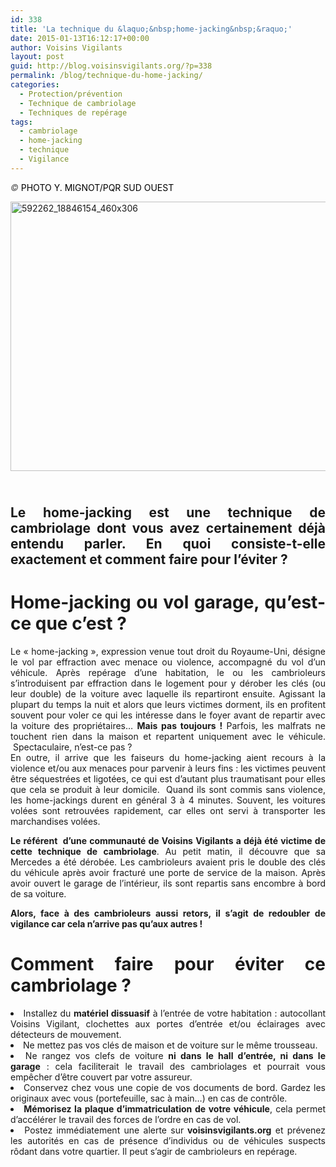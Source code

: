 ```yaml
---
id: 338
title: 'La technique du &laquo;&nbsp;home-jacking&nbsp;&raquo;'
date: 2015-01-13T16:12:17+00:00
author: Voisins Vigilants
layout: post
guid: http://blog.voisinsvigilants.org/?p=338
permalink: /blog/technique-du-home-jacking/
categories:
  - Protection/prévention
  - Technique de cambriolage
  - Techniques de repérage
tags:
  - cambriolage
  - home-jacking
  - technique
  - Vigilance
---
```

<em style="font-style: italic; color: #555555;">© </em><span style="color: #000000;">PHOTO Y. MIGNOT/PQR SUD OUEST</span>

[<img class="wp-image-342 aligncenter" src="http://blog.voisinsvigilants.org/wp-content/uploads/2015/01/592262_18846154_460x306.jpg" alt="592262_18846154_460x306" width="648" height="431" />](http://blog.voisinsvigilants.org/wp-content/uploads/2015/01/592262_18846154_460x306.jpg)

<h2 style="text-align: justify;">
  <a href="http://blog.voisinsvigilants.org/wp-content/uploads/2015/01/592262_18846154_460x306.jpg"><br /> </a><strong>Le home-jacking est une technique de cambriolage dont vous avez certainement déjà entendu parler. En quoi consiste-t-elle exactement et comment faire pour l&rsquo;éviter ?</strong>
</h2>

<h1 style="text-align: justify;">
  <strong>Home-jacking ou vol garage, qu&rsquo;est-ce que c&rsquo;est ?</strong>
</h1>

<p style="text-align: justify;">
  Le &laquo;&nbsp;home-jacking&nbsp;&raquo;, expression venue tout droit du Royaume-Uni, désigne le vol par effraction avec menace ou violence, accompagné du vol d&rsquo;un véhicule. Après repérage d&rsquo;une habitation, le ou les cambrioleurs s&rsquo;introduisent par effraction dans le logement pour y dérober les clés (ou leur double) de la voiture avec laquelle ils repartiront ensuite. Agissant la plupart du temps la nuit et alors que leurs victimes dorment, ils en profitent souvent pour voler ce qui les intéresse dans le foyer avant de repartir avec la voiture des propriétaires&#8230; <strong>Mais pas toujours !</strong> Parfois, les malfrats ne touchent rien dans la maison et repartent uniquement avec le véhicule.  Spectaculaire, n&rsquo;est-ce pas ?<br /> En outre, il arrive que les faiseurs du home-jacking aient recours à la violence et/ou aux menaces pour parvenir à leurs fins : les victimes peuvent être séquestrées et ligotées, ce qui est d&rsquo;autant plus traumatisant pour elles que cela se produit à leur domicile.  Quand ils sont commis sans violence, les home-jackings durent en général 3 à 4 minutes. Souvent, les voitures volées sont retrouvées rapidement, car elles ont servi à transporter les marchandises volées.
</p>

<p style="text-align: justify;">
  <strong>Le référent  d&rsquo;une communauté de Voisins Vigilants a déjà été victime de cette technique de cambriolage</strong>. Au petit matin, il découvre que sa Mercedes a été dérobée. Les cambrioleurs avaient pris le double des clés du véhicule après avoir fracturé une porte de service de la maison. Après avoir ouvert le garage de l&rsquo;intérieur, ils sont repartis sans encombre à bord de sa voiture.
</p>

<p style="text-align: justify;">
  <strong>Alors, face à des cambrioleurs aussi retors, il s&rsquo;agit de redoubler de vigilance car cela n&rsquo;arrive pas qu&rsquo;aux autres ! </strong>
</p>

<h1 style="text-align: justify;">
  <strong>Comment faire pour éviter ce cambriolage ? </strong>
</h1>

<li style="text-align: justify;">
  Installez du <strong>matériel dissuasif</strong> à l&rsquo;entrée de votre habitation : autocollant Voisins Vigilant, clochettes aux portes d&rsquo;entrée et/ou éclairages avec détecteurs de mouvement.
</li>
<li style="font-weight: inherit; font-style: inherit; text-align: justify;">
  Ne mettez pas vos clés de maison et de voiture sur le même trousseau.
</li>
<li style="font-weight: inherit; font-style: inherit; text-align: justify;">
  Ne rangez vos clefs de voiture <strong>ni dans le hall d&rsquo;entrée, ni dans le garage</strong> : cela faciliterait le travail des cambriolages et pourrait vous empêcher d&rsquo;être couvert par votre assureur.
</li>
<li style="font-weight: inherit; font-style: inherit; text-align: justify;">
  Conservez chez vous une copie de vos documents de bord. Gardez les originaux avec vous (portefeuille, sac à main&#8230;) en cas de contrôle.
</li>
<li style="font-weight: inherit; font-style: inherit; text-align: justify;">
  <strong>Mémorisez la plaque d&rsquo;immatriculation de votre véhicule</strong>, cela permet d&rsquo;accélérer le travail des forces de l&rsquo;ordre en cas de vol.
</li>
<li style="font-weight: inherit; font-style: inherit; text-align: justify;">
  Postez immédiatement une alerte sur<strong> voisinsvigilants.org</strong> et prévenez les autorités en cas de présence d’individus ou de véhicules suspects rôdant dans votre quartier. Il peut s’agir de cambrioleurs en repérage.
</li>